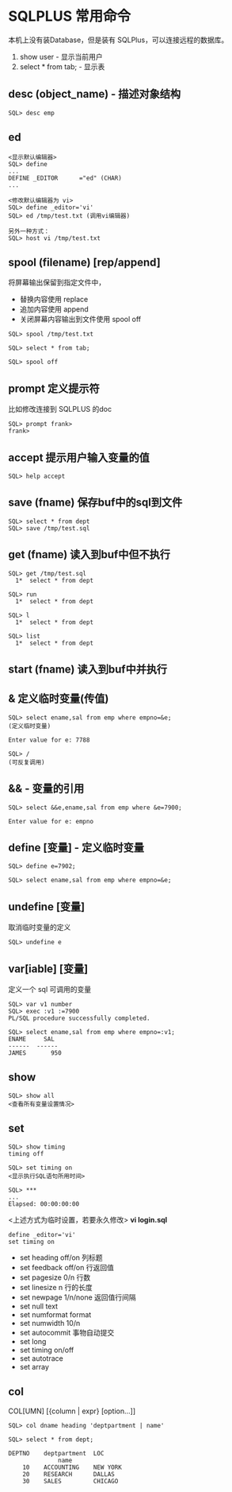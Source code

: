 # SQLPLUS 常用命令

本机上没有装Database，但是装有 SQLPlus，可以连接远程的数据库。


1. show user - 显示当前用户
2. select * from tab; - 显示表


## desc (object_name) - 描述对象结构

```
SQL> desc emp
```

## ed

```
<显示默认编辑器>
SQL> define
...
DEFINE _EDITOR      ="ed" (CHAR)
...

<修改默认编辑器为 vi>
SQL> define _editor='vi'
SQL> ed /tmp/test.txt (调用vi编辑器)

另外一种方式：
SQL> host vi /tmp/test.txt

```

## spool (filename) [rep/append]
将屏幕输出保留到指定文件中，

* 替换内容使用 replace
* 追加内容使用 append
* 关闭屏幕内容输出到文件使用 spool off

```
SQL> spool /tmp/test.txt

SQL> select * from tab;

SQL> spool off
```

## prompt 定义提示符
比如修改连接到 SQLPLUS 的doc

```
SQL> prompt frank>
frank>
```

## accept 提示用户输入变量的值

```
SQL> help accept 
```


## save (fname) 保存buf中的sql到文件

```
SQL> select * from dept
SQL> save /tmp/test.sql
```

## get (fname) 读入到buf中但不执行
```
SQL> get /tmp/test.sql
  1*  select * from dept

SQL> run
  1*  select * from dept

SQL> l
  1*  select * from dept

SQL> list
  1*  select * from dept
```
## start (fname) 读入到buf中并执行


## & 定义临时变量(传值)

```
SQL> select ename,sal from emp where empno=&e;
(定义临时变量)

Enter value for e: 7788

SQL> /
(可反复调用)
```

## && - 变量的引用
```
SQL> select &&e,ename,sal from emp where &e=7900;

Enter value for e: empno
```

## define [变量] - 定义临时变量
```
SQL> define e=7902;

SQL> select ename,sal from emp where empno=&e;

```

## undefine [变量]
取消临时变量的定义

```
SQL> undefine e
```

## var[iable] [变量]
定义一个 sql 可调用的变量

```
SQL> var v1 number
SQL> exec :v1 :=7900
PL/SQL procedure successfully completed.

SQL> select ename,sal from emp where empno=:v1;
ENAME     SAL
------  ------
JAMES       950
```

## show

```
SQL> show all
<查看所有变量设置情况>
```

## set
```
SQL> show timing
timing off

SQL> set timing on
<显示执行SQL语句所用时间>

SQL> ***
...
Elapsed: 00:00:00:00

```


<上述方式为临时设置，若要永久修改>
**vi login.sql**

```
define _editor='vi'
set timing on
```

* set heading off/on 列标题
* set feedback off/on 行返回值
* set pagesize 0/n 行数
* set linesize n 行的长度
* set newpage 1/n/none 返回值行间隔
* set null text
* set numformat format
* set numwidth 10/n
* set autocommit 事物自动提交
* set long
* set timing on/off
* set autotrace
* set array

## col
COL[UMN] [{column | expr} [option...]]

```
SQL> col dname heading 'deptpartment | name'

SQL> select * from dept;

DEPTNO    deptpartment  LOC
              name
    10    ACCOUNTING    NEW YORK
    20    RESEARCH      DALLAS
    30    SALES         CHICAGO

```


